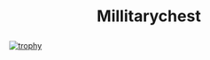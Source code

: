 # <p align=center>Millitarychest </p>

[![trophy](https://github-profile-trophy.vercel.app/?username=Millitarychest&theme=onedark)](https://github.com/ryo-ma/github-profile-trophy)

